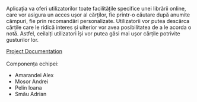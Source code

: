 Aplicația va oferi utilizatorilor toate facilitățile specifice unei librării
online, care vor asigura un acces ușor al cărților, fie printr-o căutare după anumite câmpuri, fie prin recomandări personalizate. Utilizatorii vor putea descărca cărțile care le
ridică interes și ulterior vor avea posibilitatea de a le acorda o notă. Astfel, ceilalți utilizatori își vor putea găsi mai ușor cărțile potrivite gusturilor lor.

<a href="https://docs.google.com/document/d/1tg2KsBLGGSRlmzItTLB71LhLUBidkr7FpBBY7mIn6t4/edit?usp=sharing"> Project Documentation </a><br>
<br>Componența echipei:<ul>
<li> Amarandei Alex</li>
<li> Mosor Andrei</li>
<li> Pelin Ioana</li>
<li> Smău Adrian</li>
</ul>
